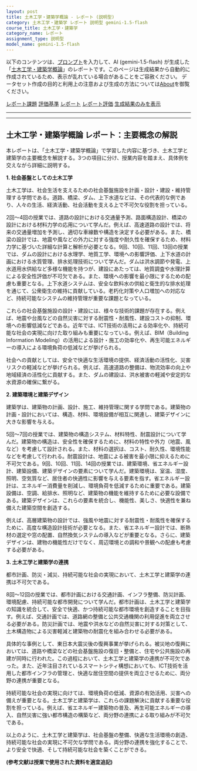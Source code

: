 ```yaml
---
layout: post
title: 土木工学・建築学概論 - レポート (説明型)
category: 土木工学・建築学 レポート 説明型 gemini-1.5-flash
course_title: 土木工学・建築学
category_name: レポート
assignment_type: 説明型
model_name: gemini-1.5-flash
---
```


以下のコンテンツは、[プロンプト](https://github.com/takedatoshiyuki/synthetic_assignments/tree/main/generated/土木工学・建築学/gemini-1.5-flash/prompt_レポート-説明型.md)を入力して、AI (gemini-1.5-flash) が生成した「[土木工学・建築学概論](/contents/土木工学・建築学/)」のレポートです。このページは生成結果から自動的に作成されているため、表示が乱れている場合があることをご容赦ください。
データセット作成の目的と利用上の注意および生成の方法については[About](/About)を御覧ください。

[レポート課題](../レポート課題-説明型)
[評価基準](../評価基準-説明型)
[レポート](../レポート-説明型)
[レポート評価](../レポート評価-説明型)
[生成結果のみを表示](https://github.com/takedatoshiyuki/synthetic_assignments/tree/main/generated/土木工学・建築学/gemini-1.5-flash/レポート-説明型.md)
  

***
***
  
## 土木工学・建築学概論 レポート：主要概念の解説

本レポートは、「土木工学・建築学概論」で学習した内容に基づき、土木工学と建築学の主要概念を解説する。3つの項目に分け、授業内容を踏まえ、具体例を交えながら詳細に説明する。

**1. 社会基盤としての土木工学**

土木工学は、社会生活を支えるための社会基盤施設を計画・設計・建設・維持管理する学問である。道路、橋梁、ダム、上下水道などは、その代表的な例であり、人々の生活、経済活動、社会活動を支える上で不可欠な役割を担っている。

2回～4回の授業では、道路の設計における交通量予測、路面構造設計、橋梁の設計における材料力学の応用について学んだ。例えば、高速道路の設計では、将来の交通量増加を予測し、適切な車線数や構造を決定する必要がある。また、橋梁の設計では、地震や風などの外力に対する強度や耐久性を確保するため、材料力学に基づいた詳細な計算と解析が必要となる。9回、10回、11回、13回の授業では、ダムの設計における水理学、地質工学、環境への影響評価、上下水道の計画における水質管理、排水処理技術について学んだ。ダムは洪水調節や発電、上水道用水供給など多様な機能を持つが、建設にあたっては、地質調査や水理計算による安全性評価が不可欠である。また、環境への影響を最小限にするための配慮も重要となる。上下水道システムは、安全な飲料水の供給と衛生的な排水処理を通じて、公衆衛生の維持に貢献している。老朽化対策や人口増加への対応など、持続可能なシステムの維持管理が重要な課題となっている。


これらの社会基盤施設の設計・建設には、様々な技術的課題が存在する。例えば、地震や台風などの自然災害に対する耐震性・耐風性、建設コストの抑制、環境への影響低減などである。近年では、ICT技術の活用による効率化や、持続可能な社会の実現に向けた取り組みも重要になっている。例えば、BIM（Building Information Modeling）の活用による設計・施工の効率化や、再生可能エネルギーの導入による環境負荷の低減などが挙げられる。


社会への貢献としては、安全で快適な生活環境の提供、経済活動の活性化、災害リスクの軽減などが挙げられる。例えば、高速道路の整備は、物流効率の向上や地域経済の活性化に貢献する。また、ダムの建設は、洪水被害の軽減や安定的な水資源の確保に繋がる。


**2. 建築環境と建築デザイン**

建築学は、建築物の計画、設計、施工、維持管理に関する学問である。建築物の計画・設計においては、構造、材料、環境設備が相互に関連し、建築デザインに大きな影響を与える。

5回～7回の授業では、建築物の構造システム、材料特性、耐震設計について学んだ。建築物の構造は、安全性を確保するために、材料の特性や外力（地震、風など）を考慮して設計される。また、材料の選択は、コスト、耐久性、環境性能などを考慮して行われる。耐震設計は、地震による被害を最小限に抑えるために不可欠である。9回、10回、11回、14回の授業では、建築環境、省エネルギー設計、建築設備、建築デザインの要素について学んだ。建築環境は、室温、湿度、照明、空気質など、居住者の快適性に影響を与える要素を指す。省エネルギー設計は、エネルギー消費量を削減し、環境負荷を低減するために重要である。建築設備は、空調、給排水、照明など、建築物の機能を維持するために必要な設備である。建築デザインは、これらの要素を統合し、機能性、美しさ、快適性を兼ね備えた建築空間を創造する。


例えば、高層建築物の設計では、強風や地震に対する耐震性・耐風性を確保するために、高度な構造設計技術が必要となる。また、省エネルギー設計では、断熱材の選定や窓の配置、自然換気システムの導入などが重要となる。さらに、建築デザインは、建物の機能性だけでなく、周辺環境との調和や景観への配慮も考慮する必要がある。


**3. 土木工学と建築学の連携**

都市計画、防災・減災、持続可能な社会の実現において、土木工学と建築学の連携は不可欠である。

8回～12回の授業では、都市計画における交通計画、インフラ整備、防災計画、環境配慮、持続可能な都市開発について学んだ。都市計画は、土木工学と建築学の知識を統合して、安全で快適、かつ持続可能な都市環境を創造することを目指す。例えば、交通計画では、道路網の整備と公共交通機関の利用促進を両立させる必要がある。防災計画では、地震や洪水などの自然災害に対する対策として、土木構造物による災害軽減と建築物の耐震化を組み合わせる必要がある。


具体的な事例として、東日本大震災後の復興事業が挙げられる。被災地の復興においては、道路や橋梁などの社会基盤施設の復旧・整備と、住宅や公共施設の再建が同時に行われた。この過程において、土木工学と建築学の連携が不可欠であった。また、近年注目されているスマートシティ構想においても、ICT技術を活用した都市インフラの管理と、快適な居住空間の提供を両立させるために、両分野の連携が重要となる。


持続可能な社会の実現に向けては、環境負荷の低減、資源の有効活用、災害への備えが重要となる。土木工学と建築学は、これらの課題解決に貢献する重要な役割を担っている。例えば、省エネルギー建築物の普及、再生可能エネルギーの導入、自然災害に強い都市構造の構築など、両分野の連携による取り組みが不可欠である。


以上のように、土木工学と建築学は、社会基盤の整備、快適な生活環境の創造、持続可能な社会の実現に不可欠な学問である。両分野の連携を強化することで、より安全で快適、そして持続可能な社会を築くことができる。


**(参考文献は授業で使用された資料を適宜追記)**
